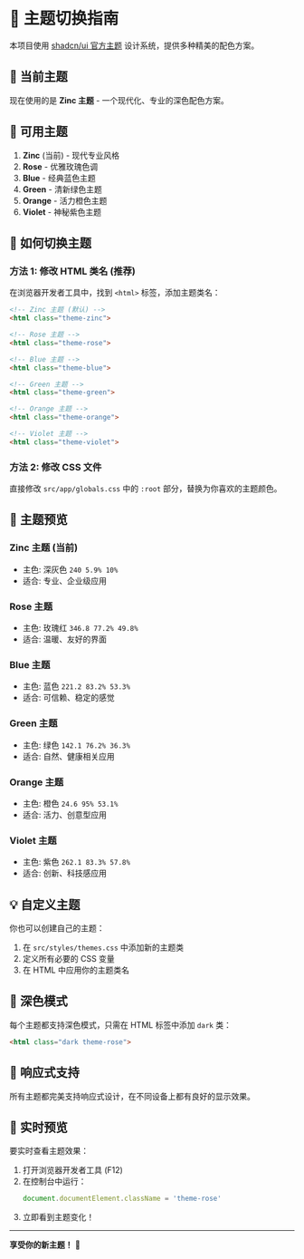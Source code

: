 # 🎨 主题切换指南

本项目使用 [shadcn/ui 官方主题](https://ui.shadcn.com/themes) 设计系统，提供多种精美的配色方案。

## 🎯 当前主题

现在使用的是 **Zinc 主题** - 一个现代化、专业的深色配色方案。

## 🌈 可用主题

1. **Zinc** (当前) - 现代专业风格
2. **Rose** - 优雅玫瑰色调
3. **Blue** - 经典蓝色主题
4. **Green** - 清新绿色主题
5. **Orange** - 活力橙色主题
6. **Violet** - 神秘紫色主题

## 🔧 如何切换主题

### 方法 1: 修改 HTML 类名 (推荐)

在浏览器开发者工具中，找到 `<html>` 标签，添加主题类名：

```html
<!-- Zinc 主题 (默认) -->
<html class="theme-zinc">

<!-- Rose 主题 -->
<html class="theme-rose">

<!-- Blue 主题 -->
<html class="theme-blue">

<!-- Green 主题 -->
<html class="theme-green">

<!-- Orange 主题 -->
<html class="theme-orange">

<!-- Violet 主题 -->
<html class="theme-violet">
```

### 方法 2: 修改 CSS 文件

直接修改 `src/app/globals.css` 中的 `:root` 部分，替换为你喜欢的主题颜色。

## 🎪 主题预览

### Zinc 主题 (当前)
- 主色: 深灰色 `240 5.9% 10%`
- 适合: 专业、企业级应用

### Rose 主题
- 主色: 玫瑰红 `346.8 77.2% 49.8%`
- 适合: 温暖、友好的界面

### Blue 主题
- 主色: 蓝色 `221.2 83.2% 53.3%`
- 适合: 可信赖、稳定的感觉

### Green 主题
- 主色: 绿色 `142.1 76.2% 36.3%`
- 适合: 自然、健康相关应用

### Orange 主题
- 主色: 橙色 `24.6 95% 53.1%`
- 适合: 活力、创意型应用

### Violet 主题
- 主色: 紫色 `262.1 83.3% 57.8%`
- 适合: 创新、科技感应用

## 💡 自定义主题

你也可以创建自己的主题：

1. 在 `src/styles/themes.css` 中添加新的主题类
2. 定义所有必要的 CSS 变量
3. 在 HTML 中应用你的主题类名

## 🌙 深色模式

每个主题都支持深色模式，只需在 HTML 标签中添加 `dark` 类：

```html
<html class="dark theme-rose">
```

## 📱 响应式支持

所有主题都完美支持响应式设计，在不同设备上都有良好的显示效果。

## 🚀 实时预览

要实时查看主题效果：

1. 打开浏览器开发者工具 (F12)
2. 在控制台中运行：
   ```javascript
   document.documentElement.className = 'theme-rose'
   ```
3. 立即看到主题变化！

---

**享受你的新主题！** 🎉 